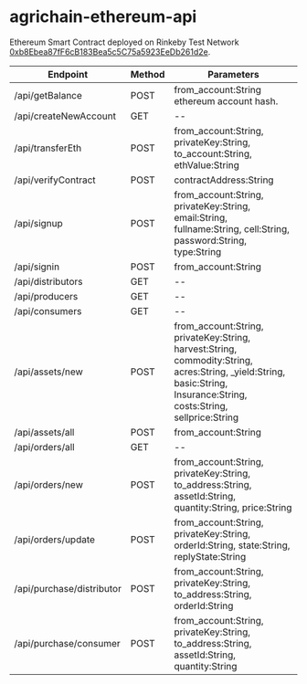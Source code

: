# agrichain-ethereum-api


Ethereum Smart Contract deployed on Rinkeby Test Network [0xb8Ebea87fF6cB183Bea5c5C75a5923EeDb261d2e](https://rinkeby.etherscan.io/address/0xb8Ebea87fF6cB183Bea5c5C75a5923EeDb261d2e).


| Endpoint                  | Method | Parameters |
| ---                       | ---    | --- |
| /api/getBalance           | POST   | from_account:String ethereum account hash. |
| /api/createNewAccount     | GET    | \-- |
| /api/transferEth          | POST   | from_account:String, privateKey:String, to_account:String, ethValue:String |
| /api/verifyContract       | POST   | contractAddress:String |
| /api/signup               | POST   | from_account:String, privateKey:String, email:String, fullname:String, cell:String, password:String, type:String |
| /api/signin               | POST   | from_account:String |
| /api/distributors         | GET    | \-- |
| /api/producers            | GET    | \-- |
| /api/consumers            | GET    | \-- |
| /api/assets/new           | POST   | from_account:String, privateKey:String, harvest:String, commodity:String, acres:String, _yield:String, basic:String, Insurance:String, costs:String, sellprice:String |
| /api/assets/all           | POST   | from_account:String |
| /api/orders/all           | GET    | \-- |
| /api/orders/new           | POST   | from_account:String, privateKey:String, to_address:String, assetId:String, quantity:String, price:String |
| /api/orders/update        | POST   | from_account:String, privateKey:String, orderId:String, state:String, replyState:String |
| /api/purchase/distributor | POST   | from_account:String, privateKey:String, to_address:String, orderId:String |
| /api/purchase/consumer    | POST   | from_account:String, privateKey:String, to_address:String, assetId:String, quantity:String |
